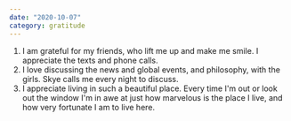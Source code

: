 ```yaml
---
date: "2020-10-07"
category: gratitude
---
```

1. I am grateful for my friends, who lift me up and make me smile. I appreciate the texts and phone calls. 
2. I love discussing the news and global events, and philosophy, with the girls. Skye calls me every night to discuss. 
3. I appreciate living in such a beautiful place. Every time I'm out or look out the window I'm in awe at just how marvelous is the place I live, and how very fortunate I am to live here.
